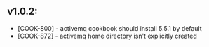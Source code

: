 ## v1.0.2:

* [COOK-800] - activemq cookbook should install 5.5.1 by default
* [COOK-872] - activemq home directory isn't explicitly created

